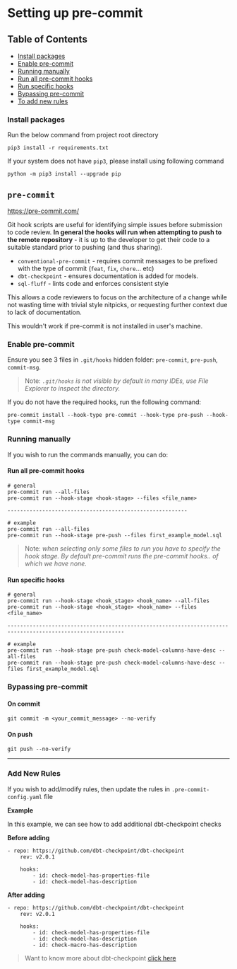 # Setting up pre-commit

## Table of Contents

- [Install packages](#install-packages)
- [Enable pre-commit](#enable-pre-commit)
- [Running manually](#running-manually)
- [Run all pre-commit hooks](#run-all-pre-commit-hooks)
- [Run specific hooks](#run-specific-hooks)
- [Bypassing pre-commit](#bypassing-pre-commit)
- [To add new rules](#add-new-rules)

### Install packages
Run the below command from project root directory
```
pip3 install -r requirements.txt
```
If your system does not have `pip3`, please install using following command

```
python -m pip3 install --upgrade pip
```

## `pre-commit`
https://pre-commit.com/

Git hook scripts are useful for identifying simple issues before submission to code review. **In general the hooks will run when attempting to push to the remote repository** - it is up to the developer to get their code to a suitable standard prior to pushing (and thus sharing).

* `conventional-pre-commit` - requires commit messages to be prefixed with the type of commit (`feat`, `fix`, `chore`...  etc)
* `dbt-checkpoint` - ensures documentation is added for models. 
* `sql-fluff` - lints code and enforces consistent style

This allows a code reviewers to focus on the architecture of a change while not wasting time with trivial style nitpicks, or requesting further context due to lack of documentation.

This wouldn't work if pre-commit is not installed in user's machine.


### Enable pre-commit
Ensure you see 3 files in `.git/hooks` hidden folder: `pre-commit`, `pre-push`, `commit-msg`.

> Note: _`.git/hooks` is not visible by default in many IDEs, use File Explorer to inspect the directory._

If you do not have the required hooks, run the following command:
```
pre-commit install --hook-type pre-commit --hook-type pre-push --hook-type commit-msg
```

### Running manually
If you wish to run the commands manually, you can do: 

#### Run all pre-commit hooks
```
# general 
pre-commit run --all-files
pre-commit run --hook-stage <hook-stage> --files <file_name>

--------------------------------------------------------- 

# example 
pre-commit run --all-files
pre-commit run --hook-stage pre-push --files first_example_model.sql
```
> Note: _when selecting only some files to run you have to specify the hook stage. By default pre-commit runs the pre-commit hooks.. of which we have none._

#### Run specific hooks
```
# general
pre-commit run --hook-stage <hook_stage> <hook_name> --all-files
pre-commit run --hook-stage <hook_stage> <hook_name> --files <file_name>

-----------------------------------------------------------------------------------------------------------

# example
pre-commit run --hook-stage pre-push check-model-columns-have-desc --all-files
pre-commit run --hook-stage pre-push check-model-columns-have-desc --files first_example_model.sql
```

### Bypassing pre-commit

#### On commit
```
git commit -m <your_commit_message> --no-verify
```

#### On push
```
git push --no-verify
```
---
### Add New Rules

If you wish to add/modify rules, then update the rules in `.pre-commit-config.yaml` file

**Example**

In this example, we can see how to add additional dbt-checkpoint checks

**Before adding**

```
- repo: https://github.com/dbt-checkpoint/dbt-checkpoint
    rev: v2.0.1

    hooks:
        - id: check-model-has-properties-file
        - id: check-model-has-description
```

**After adding**

```
- repo: https://github.com/dbt-checkpoint/dbt-checkpoint
    rev: v2.0.1
    
    hooks:
        - id: check-model-has-properties-file
        - id: check-model-has-description
        - id: check-macro-has-description
```

> Want to know more about dbt-checkpoint [click here](https://github.com/dbt-checkpoint/dbt-checkpoint)